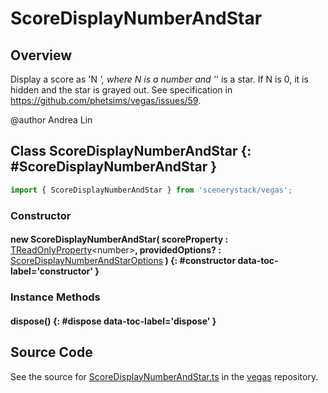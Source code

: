 # ScoreDisplayNumberAndStar

## Overview

Display a score as 'N *', where N is a number and '*' is a star.
If N is 0, it is hidden and the star is grayed out.
See specification in https://github.com/phetsims/vegas/issues/59.

@author Andrea Lin

## Class ScoreDisplayNumberAndStar {: #ScoreDisplayNumberAndStar }


```js
import { ScoreDisplayNumberAndStar } from 'scenerystack/vegas';
```
### Constructor

#### new ScoreDisplayNumberAndStar( scoreProperty : <span style="font-weight: 400;">[TReadOnlyProperty](../axon/TReadOnlyProperty.md)&lt;<span style="color: hsla(calc(var(--md-hue) + 180deg),80%,40%,1);">number</span>&gt;</span>, providedOptions? : <span style="font-weight: 400;">[ScoreDisplayNumberAndStarOptions](../vegas/ScoreDisplayNumberAndStar.md#ScoreDisplayNumberAndStarOptions)</span> ) {: #constructor data-toc-label='constructor' }

### Instance Methods

#### dispose() {: #dispose data-toc-label='dispose' }



## Source Code

See the source for [ScoreDisplayNumberAndStar.ts](https://github.com/phetsims/vegas/blob/main/js/ScoreDisplayNumberAndStar.ts) in the [vegas](https://github.com/phetsims/vegas) repository.
